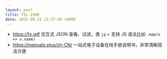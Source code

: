 ```yaml
---
layout: post
title: TIL-2508
date: 2025-08-31 13:27:48 +0800
---
```


- <https://fx.wtf> 交互式 JSON 查看、过滤，类 `jq` + 支持 JS 语法比如 `.map(x => x.name)`
- <https://manuals.plus/zh-CN/> 一站式电子设备在线手册说明书，非常清晰简洁方便

